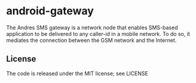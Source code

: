 # android-gateway

The Andres SMS gateway is a network node that enables SMS-based application to be delivered to any caller-id in a mobile network. To do so, it mediates the connection between the GSM network and the Internet.

## License

The code is released under the MIT license; see LICENSE

